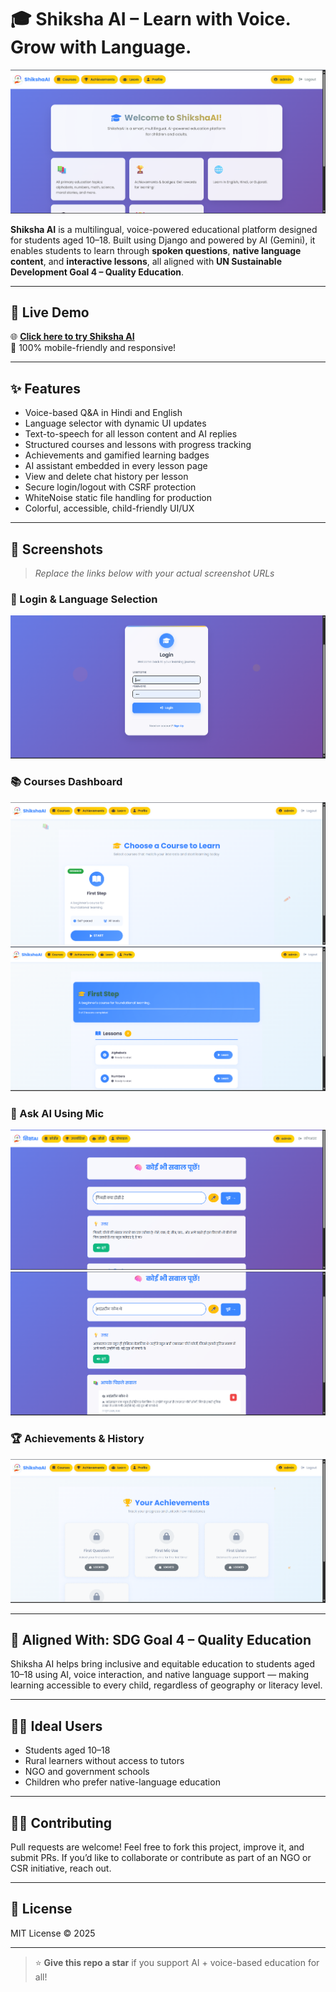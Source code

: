 # 🎓 Shiksha AI – Learn with Voice. Grow with Language.

![Shiksha AI Banner](ss/home.png)

**Shiksha AI** is a multilingual, voice-powered educational platform designed for students aged 10–18. Built using Django and powered by AI (Gemini), it enables students to learn through **spoken questions**, **native language content**, and **interactive lessons**, all aligned with **UN Sustainable Development Goal 4 – Quality Education**.

---

## 🚀 Live Demo

🌐 **[Click here to try Shiksha AI](https://shiksha-ai.onrender.com)**  
📱 100% mobile-friendly and responsive!

---

## ✨ Features

- Voice-based Q&A in Hindi and English  
- Language selector with dynamic UI updates  
- Text-to-speech for all lesson content and AI replies  
- Structured courses and lessons with progress tracking  
- Achievements and gamified learning badges  
- AI assistant embedded in every lesson page  
- View and delete chat history per lesson  
- Secure login/logout with CSRF protection  
- WhiteNoise static file handling for production  
- Colorful, accessible, child-friendly UI/UX  

---

## 📸 Screenshots

> _Replace the links below with your actual screenshot URLs_

### 🔐 Login & Language Selection  
![Login Page](ss/login.png)

### 📚 Courses Dashboard  
![Courses Page](ss/course.png)
![Courses Page](ss/course2.png)

### 🧠 Ask AI Using Mic  
![Ask AI](ss/ask.png)
![Ask AI](ss/ask2.png)

### 🏆 Achievements & History  
![Achievements](ss/badge.png)

---

## 🎯 Aligned With: SDG Goal 4 – Quality Education

Shiksha AI helps bring inclusive and equitable education to students aged 10–18 using AI, voice interaction, and native language support — making learning accessible to every child, regardless of geography or literacy level.

---

## 🧑‍🎓 Ideal Users

- Students aged 10–18  
- Rural learners without access to tutors  
- NGO and government schools  
- Children who prefer native-language education  

---

## 🧑‍💻 Contributing

Pull requests are welcome! Feel free to fork this project, improve it, and submit PRs. If you’d like to collaborate or contribute as part of an NGO or CSR initiative, reach out.

---

## 📄 License

MIT License © 2025

---

> ⭐ **Give this repo a star** if you support AI + voice-based education for all!
